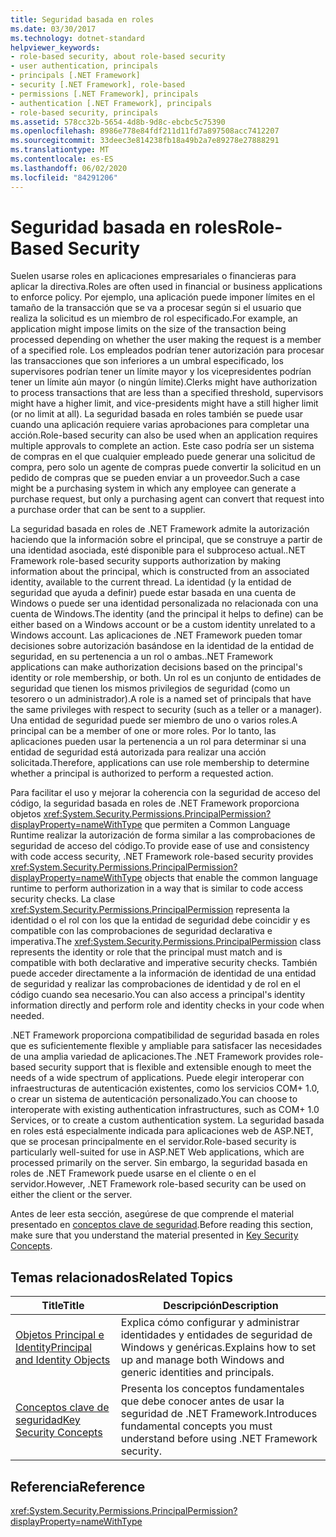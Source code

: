 ```yaml
---
title: Seguridad basada en roles
ms.date: 03/30/2017
ms.technology: dotnet-standard
helpviewer_keywords:
- role-based security, about role-based security
- user authentication, principals
- principals [.NET Framework]
- security [.NET Framework], role-based
- permissions [.NET Framework], principals
- authentication [.NET Framework], principals
- role-based security, principals
ms.assetid: 578cc32b-5654-4d8b-9d8c-ebcbc5c75390
ms.openlocfilehash: 8986e778e84fdf211d11fd7a897508acc7412207
ms.sourcegitcommit: 33deec3e814238fb18a49b2a7e89278e27888291
ms.translationtype: MT
ms.contentlocale: es-ES
ms.lasthandoff: 06/02/2020
ms.locfileid: "84291206"
---
```

# <a name="role-based-security"></a><span data-ttu-id="0358e-102">Seguridad basada en roles</span><span class="sxs-lookup"><span data-stu-id="0358e-102">Role-Based Security</span></span>
<span data-ttu-id="0358e-103">Suelen usarse roles en aplicaciones empresariales o financieras para aplicar la directiva.</span><span class="sxs-lookup"><span data-stu-id="0358e-103">Roles are often used in financial or business applications to enforce policy.</span></span> <span data-ttu-id="0358e-104">Por ejemplo, una aplicación puede imponer límites en el tamaño de la transacción que se va a procesar según si el usuario que realiza la solicitud es un miembro de rol especificado.</span><span class="sxs-lookup"><span data-stu-id="0358e-104">For example, an application might impose limits on the size of the transaction being processed depending on whether the user making the request is a member of a specified role.</span></span> <span data-ttu-id="0358e-105">Los empleados podrían tener autorización para procesar las transacciones que son inferiores a un umbral especificado, los supervisores podrían tener un límite mayor y los vicepresidentes podrían tener un límite aún mayor (o ningún límite).</span><span class="sxs-lookup"><span data-stu-id="0358e-105">Clerks might have authorization to process transactions that are less than a specified threshold, supervisors might have a higher limit, and vice-presidents might have a still higher limit (or no limit at all).</span></span> <span data-ttu-id="0358e-106">La seguridad basada en roles también se puede usar cuando una aplicación requiere varias aprobaciones para completar una acción.</span><span class="sxs-lookup"><span data-stu-id="0358e-106">Role-based security can also be used when an application requires multiple approvals to complete an action.</span></span> <span data-ttu-id="0358e-107">Este caso podría ser un sistema de compras en el que cualquier empleado puede generar una solicitud de compra, pero solo un agente de compras puede convertir la solicitud en un pedido de compras que se pueden enviar a un proveedor.</span><span class="sxs-lookup"><span data-stu-id="0358e-107">Such a case might be a purchasing system in which any employee can generate a purchase request, but only a purchasing agent can convert that request into a purchase order that can be sent to a supplier.</span></span>  
  
 <span data-ttu-id="0358e-108">La seguridad basada en roles de .NET Framework admite la autorización haciendo que la información sobre el principal, que se construye a partir de una identidad asociada, esté disponible para el subproceso actual.</span><span class="sxs-lookup"><span data-stu-id="0358e-108">.NET Framework role-based security supports authorization by making information about the principal, which is constructed from an associated identity, available to the current thread.</span></span> <span data-ttu-id="0358e-109">La identidad (y la entidad de seguridad que ayuda a definir) puede estar basada en una cuenta de Windows o puede ser una identidad personalizada no relacionada con una cuenta de Windows.</span><span class="sxs-lookup"><span data-stu-id="0358e-109">The identity (and the principal it helps to define) can be either based on a Windows account or be a custom identity unrelated to a Windows account.</span></span> <span data-ttu-id="0358e-110">Las aplicaciones de .NET Framework pueden tomar decisiones sobre autorización basándose en la identidad de la entidad de seguridad, en su pertenencia a un rol o ambas.</span><span class="sxs-lookup"><span data-stu-id="0358e-110">.NET Framework applications can make authorization decisions based on the principal's identity or role membership, or both.</span></span> <span data-ttu-id="0358e-111">Un rol es un conjunto de entidades de seguridad que tienen los mismos privilegios de seguridad (como un tesorero o un administrador).</span><span class="sxs-lookup"><span data-stu-id="0358e-111">A role is a named set of principals that have the same privileges with respect to security (such as a teller or a manager).</span></span> <span data-ttu-id="0358e-112">Una entidad de seguridad puede ser miembro de uno o varios roles.</span><span class="sxs-lookup"><span data-stu-id="0358e-112">A principal can be a member of one or more roles.</span></span> <span data-ttu-id="0358e-113">Por lo tanto, las aplicaciones pueden usar la pertenencia a un rol para determinar si una entidad de seguridad está autorizada para realizar una acción solicitada.</span><span class="sxs-lookup"><span data-stu-id="0358e-113">Therefore, applications can use role membership to determine whether a principal is authorized to perform a requested action.</span></span>  
  
 <span data-ttu-id="0358e-114">Para facilitar el uso y mejorar la coherencia con la seguridad de acceso del código, la seguridad basada en roles de .NET Framework proporciona objetos <xref:System.Security.Permissions.PrincipalPermission?displayProperty=nameWithType> que permiten a Common Language Runtime realizar la autorización de forma similar a las comprobaciones de seguridad de acceso del código.</span><span class="sxs-lookup"><span data-stu-id="0358e-114">To provide ease of use and consistency with code access security, .NET Framework role-based security provides <xref:System.Security.Permissions.PrincipalPermission?displayProperty=nameWithType> objects that enable the common language runtime to perform authorization in a way that is similar to code access security checks.</span></span> <span data-ttu-id="0358e-115">La clase <xref:System.Security.Permissions.PrincipalPermission> representa la identidad o el rol con los que la entidad de seguridad debe coincidir y es compatible con las comprobaciones de seguridad declarativa e imperativa.</span><span class="sxs-lookup"><span data-stu-id="0358e-115">The <xref:System.Security.Permissions.PrincipalPermission> class represents the identity or role that the principal must match and is compatible with both declarative and imperative security checks.</span></span> <span data-ttu-id="0358e-116">También puede acceder directamente a la información de identidad de una entidad de seguridad y realizar las comprobaciones de identidad y de rol en el código cuando sea necesario.</span><span class="sxs-lookup"><span data-stu-id="0358e-116">You can also access a principal's identity information directly and perform role and identity checks in your code when needed.</span></span>  
  
 <span data-ttu-id="0358e-117">.NET Framework proporciona compatibilidad de seguridad basada en roles que es suficientemente flexible y ampliable para satisfacer las necesidades de una amplia variedad de aplicaciones.</span><span class="sxs-lookup"><span data-stu-id="0358e-117">The .NET Framework provides role-based security support that is flexible and extensible enough to meet the needs of a wide spectrum of applications.</span></span> <span data-ttu-id="0358e-118">Puede elegir interoperar con infraestructuras de autenticación existentes, como los servicios COM+ 1.0, o crear un sistema de autenticación personalizado.</span><span class="sxs-lookup"><span data-stu-id="0358e-118">You can choose to interoperate with existing authentication infrastructures, such as COM+ 1.0 Services, or to create a custom authentication system.</span></span> <span data-ttu-id="0358e-119">La seguridad basada en roles está especialmente indicada para aplicaciones web de ASP.NET, que se procesan principalmente en el servidor.</span><span class="sxs-lookup"><span data-stu-id="0358e-119">Role-based security is particularly well-suited for use in ASP.NET Web applications, which are processed primarily on the server.</span></span> <span data-ttu-id="0358e-120">Sin embargo, la seguridad basada en roles de .NET Framework puede usarse en el cliente o en el servidor.</span><span class="sxs-lookup"><span data-stu-id="0358e-120">However, .NET Framework role-based security can be used on either the client or the server.</span></span>  
  
 <span data-ttu-id="0358e-121">Antes de leer esta sección, asegúrese de que comprende el material presentado en [conceptos clave de seguridad](key-security-concepts.md).</span><span class="sxs-lookup"><span data-stu-id="0358e-121">Before reading this section, make sure that you understand the material presented in [Key Security Concepts](key-security-concepts.md).</span></span>  
  
## <a name="related-topics"></a><span data-ttu-id="0358e-122">Temas relacionados</span><span class="sxs-lookup"><span data-stu-id="0358e-122">Related Topics</span></span>  
  
|<span data-ttu-id="0358e-123">Title</span><span class="sxs-lookup"><span data-stu-id="0358e-123">Title</span></span>|<span data-ttu-id="0358e-124">Descripción</span><span class="sxs-lookup"><span data-stu-id="0358e-124">Description</span></span>|  
|-----------|-----------------|  
|[<span data-ttu-id="0358e-125">Objetos Principal e Identity</span><span class="sxs-lookup"><span data-stu-id="0358e-125">Principal and Identity Objects</span></span>](principal-and-identity-objects.md)|<span data-ttu-id="0358e-126">Explica cómo configurar y administrar identidades y entidades de seguridad de Windows y genéricas.</span><span class="sxs-lookup"><span data-stu-id="0358e-126">Explains how to set up and manage both Windows and generic identities and principals.</span></span>|  
|[<span data-ttu-id="0358e-127">Conceptos clave de seguridad</span><span class="sxs-lookup"><span data-stu-id="0358e-127">Key Security Concepts</span></span>](key-security-concepts.md)|<span data-ttu-id="0358e-128">Presenta los conceptos fundamentales que debe conocer antes de usar la seguridad de .NET Framework.</span><span class="sxs-lookup"><span data-stu-id="0358e-128">Introduces fundamental concepts you must understand before using .NET Framework security.</span></span>|  
  
## <a name="reference"></a><span data-ttu-id="0358e-129">Referencia</span><span class="sxs-lookup"><span data-stu-id="0358e-129">Reference</span></span>  
 <xref:System.Security.Permissions.PrincipalPermission?displayProperty=nameWithType>
